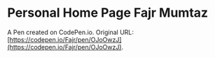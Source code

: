 # Personal Home Page  Fajr Mumtaz

A Pen created on CodePen.io. Original URL: [https://codepen.io/Fajr/pen/OJoOwzJ](https://codepen.io/Fajr/pen/OJoOwzJ).

